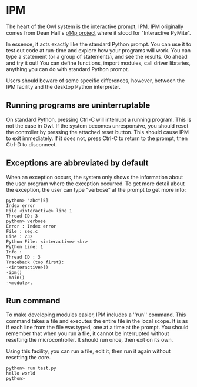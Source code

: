 # IPM

The heart of the Owl system is the interactive prompt, IPM. IPM originally comes from Dean Hall's [p14p project](https://code.google.com/p/python-on-a-chip/) where it stood for "Interactive PyMite".

In essence, it acts exactly like the standard Python prompt. You can use it to test out code at run-time and explore how your programs will work. You can type a statement (or a group of statements), and see the results. Go ahead and try it out! You can define functions, import modules, call driver libraries, anything you can do with standard Python prompt.

Users should beware of some specific differences, however, between the IPM facility and the desktop Python interpreter.
 
## Running programs are uninterruptable
 
On standard Python, pressing Ctrl-C will interrupt a running program. This is not the case in Owl. If the system becomes unresponsive, you should reset the controller by pressing the attached reset button. This should cause IPM to exit immediately. If it does not, press Ctrl-C to return to the prompt, then Ctrl-D to disconnect.
 
## Exceptions are abbreviated by default
 
When an exception occurs, the system only shows the information about the user program where the exception occurred. To get more detail about the exception, the user can type "verbose" at the prompt to get more info:

```
python> "abc"[5]
Index error
File <interactive> line 1
Thread ID: 3
python> verbose
Error : Index error
File : seq.c
Line : 232
Python File: <interactive> <br>
Python Line: 1
Info :
Thread ID : 3
Traceback (top first):
-<interactive>()
-ipm()
-main()
-<module>.
```
 
## Run command
 
To make developing modules easier, IPM includes a ''run'' command. This command takes a file and executes the entire file in the local scope. It is as if each line from the file was typed, one at a time at the prompt. You should remember that when you run a file, it cannot be interrupted without resetting the microcontroller. It should run once, then exit on its own.

Using this facility, you can run a file, edit it, then run it again without resetting the core.

```
python> run test.py
hello world
python>
```
